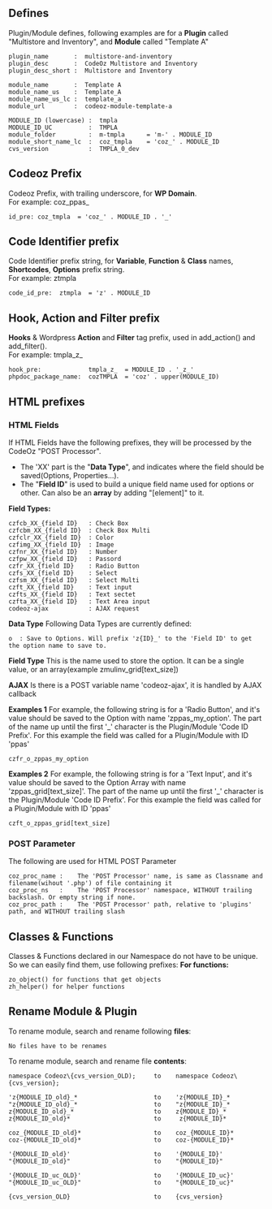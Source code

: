 
## Defines
Plugin/Module defines, following examples are for a **Plugin** called "Multistore and Inventory", and **Module** called "Template A"
```
plugin_name       :  multistore-and-inventory
plugin_desc       :  CodeOz Multistore and Inventory
plugin_desc_short :  Multistore and Inventory

module_name       :  Template A
module_name_us    :  Template_A
module_name_us_lc :  template_a
module_url        :  codeoz-module-template-a
```

```
MODULE_ID (lowercase) :  tmpla
MODULE_ID_UC          :  TMPLA
module_folder         :  m-tmpla      = 'm-' . MODULE_ID
module_short_name_lc  :  coz_tmpla    = 'coz_' . MODULE_ID
cvs_version           :  TMPLA_0_dev
```
## Codeoz Prefix
Codeoz Prefix, with trailing underscore, for **WP Domain**.  
For example: coz_ppas_
```
id_pre: coz_tmpla  = 'coz_' . MODULE_ID . '_'
```

## Code Identifier prefix
Code Identifier prefix string, for **Variable**, **Function** & **Class** names, **Shortcodes**, **Options** prefix string.  
For example: ztmpla
```
code_id_pre:  ztmpla  = 'z' . MODULE_ID
```

## Hook, Action and Filter prefix
**Hooks** & Wordpress **Action** and **Filter** tag prefix, used in add_action() and add_filter().  
For example: tmpla_z_
```
hook_pre:             tmpla_z_  = MODULE_ID . '_z_'
phpdoc_package_name:  cozTMPLA  = 'coz' . upper(MODULE_ID)
```

## HTML prefixes

### HTML Fields
If HTML Fields have the following prefixes, they will be processed by the CodeOz "POST Processor".
- The 'XX' part is the "**Data Type**", and indicates where the field should be saved(Options, Properties...).
- The "**Field ID**" is used to build a unique field name used for options or other. Can also be an **array** by adding "\[element\]" to it.

**Field Types:**
```
czfcb_XX_{field ID}   : Check Box
czfcbm_XX_{field ID}  : Check Box Multi
czfclr_XX_{field ID}  : Color
czfimg_XX_{field ID}  : Image
czfnr_XX_{field ID}   : Number
czfpw_XX_{field ID}   : Passord
czfr_XX_{field ID}    : Radio Button
czfs_XX_{field ID}    : Select
czfsm_XX_{field ID}   : Select Multi
czft_XX_{field ID}    : Text input
czfts_XX_{field ID}   : Text sectet
czfta_XX_{field ID}   : Text Area input
codeoz-ajax           : AJAX request
```

**Data Type**
Following Data Types are currently defined:
```
o  : Save to Options. Will prefix 'z{ID}_' to the 'Field ID' to get the option name to save to.
```

**Field Type**
This is the name used to store the option. It can be a single value, or an array(example zmulinv_grid\[text_size\])

**AJAX**
Is there is a POST variable name 'codeoz-ajax', it is handled by AJAX callback

**Examples 1**
For example, the following string is for a 'Radio Button', and it's value should be saved to the Option with name 'zppas_my_option'. The part of the name up until
the first '_' character is the Plugin/Module 'Code ID Prefix'. For this example the field was called for a Plugin/Module with ID 'ppas'
```
czfr_o_zppas_my_option
```
**Examples 2**
For example, the following string is for a 'Text Input', and it's value should be saved to the Option Array with name 'zppas_grid\[text_size\]'. The part of the name up until
the first '_' character is the Plugin/Module 'Code ID Prefix'. For this example the field was called for a Plugin/Module with ID 'ppas'
```
czft_o_zppas_grid[text_size]
```


### POST Parameter
The following are used for HTML POST Parameter
```
coz_proc_name :    The 'POST Processor' name, is same as Classname and filename(wihout '.php') of file containing it
coz_proc_ns   :    The 'POST Processor' namespace, WITHOUT trailing backslash. Or empty string if none.
coz_proc_path :    The 'POST Processor' path, relative to 'plugins' path, and WITHOUT trailing slash
```


## Classes & Functions
Classes & Functions declared in our Namespace do not have to be unique.
So we can easily find them, use following prefixes:
**For functions:**
```
zo_object() for functions that get objects
zh_helper() for helper functions
```


## Rename Module & Plugin
To rename module, search and rename following **files**:
```
No files have to be renames
```

To rename module, search and rename file **contents**:
```
namespace Codeoz\{cvs_version_OLD);     to    namespace Codeoz\{cvs_version};

'z{MODULE_ID_old}_*                     to    'z{MODULE_ID}_*
"z{MODULE_ID_old}_*                     to    "z{MODULE_ID}_*
z{MODULE_ID_old}_*                      to    z{MODULE_ID}_*
z{MODULE_ID_old}*                       to     z{MODULE_ID}*

coz_{MODULE_ID_old}*                    to    coz_{MODULE_ID}*
coz-{MODULE_ID_old}*                    to    coz-{MODULE_ID}*

'{MODULE_ID_old}'                       to    '{MODULE_ID}'
"{MODULE_ID_old}"                       to    "{MODULE_ID}"

'{MODULE_ID_uc_OLD}'                    to    '{MODULE_ID_uc}'
"{MODULE_ID_uc_OLD}"                    to    "{MODULE_ID_uc}"

{cvs_version_OLD}                       to    {cvs_version}
```
